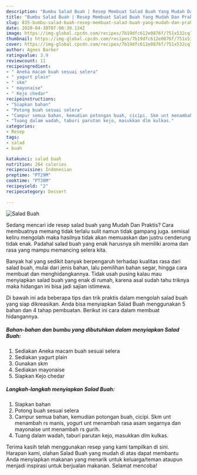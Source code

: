 ```yaml
---
description: "Bumbu Salad Buah | Resep Membuat Salad Buah Yang Mudah Dan Praktis"
title: "Bumbu Salad Buah | Resep Membuat Salad Buah Yang Mudah Dan Praktis"
slug: 835-bumbu-salad-buah-resep-membuat-salad-buah-yang-mudah-dan-praktis
date: 2020-04-30T07:00:39.134Z
image: https://img-global.cpcdn.com/recipes/7b19dfc612e0876f/751x532cq70/salad-buah-foto-resep-utama.jpg
thumbnail: https://img-global.cpcdn.com/recipes/7b19dfc612e0876f/751x532cq70/salad-buah-foto-resep-utama.jpg
cover: https://img-global.cpcdn.com/recipes/7b19dfc612e0876f/751x532cq70/salad-buah-foto-resep-utama.jpg
author: Agnes Barker
ratingvalue: 3.9
reviewcount: 11
recipeingredient:
- " Aneka macam buah sesuai selera"
- " yagurt plain"
- " skm"
- " mayonaise"
- " Kejo chedar"
recipeinstructions:
- "Siapkan bahan"
- "Potong buah sesuai selera"
- "Campur semua bahan, kemudian potongan buah, cicipi. Skm unt menambah rs manis, yogurt unt menambah rasa asam segarnya dan mayonaise unt menambah rs gurih."
- "Tuang dalam wadah, taburi parutan kejo, masukkan dlm kulkas."
categories:
- Resep
tags:
- salad
- buah

katakunci: salad buah 
nutrition: 264 calories
recipecuisine: Indonesian
preptime: "PT29M"
cooktime: "PT38M"
recipeyield: "2"
recipecategory: Dessert

---
```



![Salad Buah](https://img-global.cpcdn.com/recipes/7b19dfc612e0876f/751x532cq70/salad-buah-foto-resep-utama.jpg)

Sedang mencari ide resep salad buah yang Mudah Dan Praktis? Cara membuatnya memang tidak terlalu sulit namun tidak gampang juga. semisal keliru mengolah maka hasilnya tidak akan memuaskan dan justru cenderung tidak enak. Padahal salad buah yang enak harusnya sih memiliki aroma dan rasa yang mampu memancing selera kita.

Banyak hal yang sedikit banyak berpengaruh terhadap kualitas rasa dari salad buah, mulai dari jenis bahan, lalu pemilihan bahan segar, hingga cara membuat dan menghidangkannya. Tidak usah pusing kalau mau menyiapkan salad buah yang enak di rumah, karena asal sudah tahu triknya maka hidangan ini bisa jadi sajian istimewa.




Di bawah ini ada beberapa tips dan trik praktis dalam mengolah salad buah yang siap dikreasikan. Anda bisa menyiapkan Salad Buah menggunakan 5 bahan dan 4 tahap pembuatan. Berikut ini cara dalam membuat hidangannya.

<!--inarticleads1-->

##### Bahan-bahan dan bumbu yang dibutuhkan dalam menyiapkan Salad Buah:

1. Sediakan  Aneka macam buah sesuai selera
1. Sediakan  yagurt plain
1. Gunakan  skm
1. Sediakan  mayonaise
1. Siapkan  Kejo chedar




<!--inarticleads2-->

##### Langkah-langkah menyiapkan Salad Buah:

1. Siapkan bahan
1. Potong buah sesuai selera
1. Campur semua bahan, kemudian potongan buah, cicipi. Skm unt menambah rs manis, yogurt unt menambah rasa asam segarnya dan mayonaise unt menambah rs gurih.
1. Tuang dalam wadah, taburi parutan kejo, masukkan dlm kulkas.




Terima kasih telah menggunakan resep yang kami tampilkan di sini. Harapan kami, olahan Salad Buah yang mudah di atas dapat membantu Anda menyiapkan makanan yang menarik untuk keluarga/teman ataupun menjadi inspirasi untuk berjualan makanan. Selamat mencoba!
